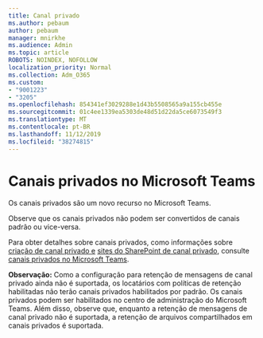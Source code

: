 ```yaml
---
title: Canal privado
ms.author: pebaum
author: pebaum
manager: mnirkhe
ms.audience: Admin
ms.topic: article
ROBOTS: NOINDEX, NOFOLLOW
localization_priority: Normal
ms.collection: Adm_O365
ms.custom:
- "9001223"
- "3205"
ms.openlocfilehash: 854341ef3029288e1d43b5508565a9a155cb455e
ms.sourcegitcommit: 01c4ee1339ea5303de48d51d22da5ce6073549f3
ms.translationtype: MT
ms.contentlocale: pt-BR
ms.lasthandoff: 11/12/2019
ms.locfileid: "38274815"
---
```

# <a name="private-channels-in-microsoft-teams"></a>Canais privados no Microsoft Teams

Os canais privados são um novo recurso no Microsoft Teams. 

Observe que os canais privados não podem ser convertidos de canais padrão ou vice-versa.

Para obter detalhes sobre canais privados, como informações sobre [criação de canal privado e](https://docs.microsoft.com/MicrosoftTeams/private-channels#private-channel-creation-and-membership) [sites do SharePoint de canal privado](https://docs.microsoft.com/MicrosoftTeams/private-channels#private-channel-sharepoint-sites), consulte [canais privados no Microsoft Teams](https://docs.microsoft.com/en-us/MicrosoftTeams/private-channels). 

**Observação:** Como a configuração para retenção de mensagens de canal privado ainda não é suportada, os locatários com políticas de retenção habilitadas não terão canais privados habilitados por padrão. Os canais privados podem ser habilitados no centro de administração do Microsoft Teams. Além disso, observe que, enquanto a retenção de mensagens de canal privado não é suportada, a retenção de arquivos compartilhados em canais privados é suportada.